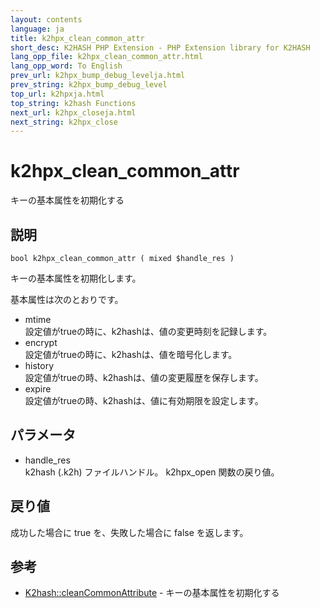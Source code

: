 ```yaml
---
layout: contents
language: ja
title: k2hpx_clean_common_attr
short_desc: K2HASH PHP Extension - PHP Extension library for K2HASH
lang_opp_file: k2hpx_clean_common_attr.html
lang_opp_word: To English
prev_url: k2hpx_bump_debug_levelja.html
prev_string: k2hpx_bump_debug_level
top_url: k2hpxja.html
top_string: k2hash Functions
next_url: k2hpx_closeja.html
next_string: k2hpx_close
---
```


# k2hpx_clean_common_attr
キーの基本属性を初期化する

## 説明

```
bool k2hpx_clean_common_attr ( mixed $handle_res )
```

キーの基本属性を初期化します。

基本属性は次のとおりです。
- mtime  
設定値がtrueの時に、k2hashは、値の変更時刻を記録します。
- encrypt  
設定値がtrueの時に、k2hashは、値を暗号化します。
- history  
設定値がtrueの時、k2hashは、値の変更履歴を保存します。
- expire  
設定値がtrueの時、k2hashは、値に有効期限を設定します。

## パラメータ
- handle_res  
k2hash (.k2h) ファイルハンドル。 k2hpx_open 関数の戻り値。

## 戻り値
成功した場合に true を、失敗した場合に false を返します。 

## 参考
- [K2hash::cleanCommonAttribute](k2h_cleancommonattributeja.html) - キーの基本属性を初期化する
